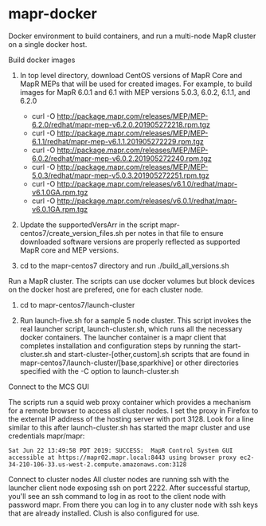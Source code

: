# mapr-docker
Docker environment to build containers, and run a multi-node MapR cluster on a single docker host.

Build docker images

1. In top level directory, download CentOS versions of MapR Core and MapR MEPs that will be used for created images.  For example, to build images for MapR 6.0.1 and 6.1 with MEP versions 5.0.3, 6.0.2, 6.1.1, and 6.2.0
   - curl -O http://package.mapr.com/releases/MEP/MEP-6.2.0/redhat/mapr-mep-v6.2.0.201905272218.rpm.tgz
   - curl -O http://package.mapr.com/releases/MEP/MEP-6.1.1/redhat/mapr-mep-v6.1.1.201905272229.rpm.tgz
   - curl -O http://package.mapr.com/releases/MEP/MEP-6.0.2/redhat/mapr-mep-v6.0.2.201905272240.rpm.tgz
   - curl -O http://package.mapr.com/releases/MEP/MEP-5.0.3/redhat/mapr-mep-v5.0.3.201905272251.rpm.tgz
   - curl -O http://package.mapr.com/releases/v6.1.0/redhat/mapr-v6.1.0GA.rpm.tgz
   - curl -O http://package.mapr.com/releases/v6.0.1/redhat/mapr-v6.0.1GA.rpm.tgz


2. Update the supportedVersArr in the script mapr-centos7/create_version_files.sh per notes in that file to ensure downloaded software versions are properly reflected as supported MapR core and MEP versions.

3. cd to the mapr-centos7 directory and run ./build_all_versions.sh

Run a MapR cluster.  The scripts can use docker volumes but block devices on the docker host are prefered, one for each cluster node. 

1. cd to mapr-centos7/launch-cluster

2. Run launch-five.sh for a sample 5 node cluster.  This script invokes the real launcher script, launch-cluster.sh, which runs all the necessary docker containers.  The launcher container is a mapr client that completes installation and configuration steps by running the start-cluster.sh and start-cluster-[other,custom].sh scripts that are found in mapr-centos7/launch-cluster/[base,sparkhive] or other directories specified with the -C option to launch-cluster.sh

Connect to the MCS GUI

The scripts run a squid web proxy container which provides a mechanism for a remote browser to access all cluster nodes.   I set the proxy in Firefox to the external IP address of the hosting server with port 3128.  Look for a line similar to this after launch-cluster.sh has started the mapr cluster and use credentials mapr/mapr:
```
Sat Jun 22 13:49:58 PDT 2019: SUCCESS:  MapR Control System GUI accessible at https://mapr02.mapr.local:8443 using browser proxy ec2-34-210-106-33.us-west-2.compute.amazonaws.com:3128
```
Connect to cluster nodes
All cluster nodes are running ssh with the launcher client node exposing ssh on port 2222.  After successful startup, you'll see an ssh command to log in as root to the client node with password mapr.  From there you can log in to any cluster node with ssh keys that are already installed.  Clush is also configured for use.
